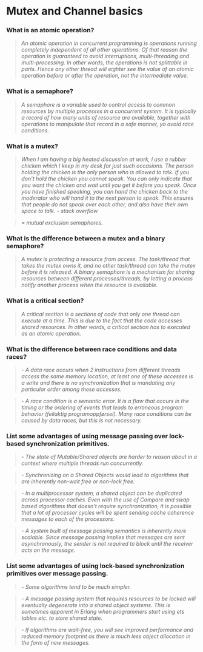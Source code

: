 # Mutex and Channel basics

### What is an atomic operation?
> *An atomic operation in concurrent programming is operations running completely independent of all other operations. Of that reason the operation is guaranteed to avoid interruptions, multi-threading and multi-processing. In other words, the operations is not splittable in parts. Hence any other thread will eighter see the value of an atomic operation before or after the operation, not the intermediate value.*

### What is a semaphore?
> *A semaphore is a variable used to control access to common resources by multiple processes in a concurrent system. It is typically a record of how many units of resource are available, together with operations to manipulate that record in a safe manner, yo avoid race conditions.*

### What is a mutex?
> *When I am having a big heated discussion at work, I use a rubber chicken which I keep in my desk for just such occasions. The person holding the chicken is the only person who is allowed to talk. If you don't hold the chicken you cannot speak. You can only indicate that you want the chicken and wait until you get it before you speak. Once you have finished speaking, you can hand the chicken back to the moderator who will hand it to the next person to speak. This ensures that people do not speak over each other, and also have their own space to talk.*
>*- stack overflow*

>*= mutual exclusion semaphores.*

### What is the difference between a mutex and a binary semaphore?
> *A mutex is protecting a resource from access. The task/thread that takes the mutex owns it, and no other task/thread can take the mutex before it is released. A binary semaphore is a mechanism for sharing resources between different processes/threads, by letting a process notify another process when the resource is available.*

### What is a critical section?
> *A critical section is a sections of code that only one thread can execute at a time. This is due to the fact that the code accesses shared resources. In other words, a critical section has to executed as an atomic operation.*

### What is the difference between race conditions and data races?

 >*- A data race occurs when 2 instructions from different threads access the same memory location, at least one of these accesses is a write and there is no synchronization that is mandating any particular order among these accesses.*

>*- A race condition is a semantic error. It is a flaw that occurs in the timing or the ordering of events that leads to erroneous program behavior (feilaktig programoppførsel). Many race conditions can be caused by data races, but this is not necessary.*

### List some advantages of using message passing over lock-based synchronization primitives.
>*- The state of Mutable/Shared objects are harder to reason about in a context where multiple threads run
concurrently.*

>*- Synchronizing on a Shared Objects would lead to algorithms that are inherently non-wait free or non-lock free.*

>*- In a multiprocessor system, a shared object can be duplicated across processor caches. Even with the use of Compare and swap based algorithms that doesn't require synchronization, it is possible that a lot of processor cycles will be spent sending cache coherence messages to each of the processors.*

>*- A system built of message passing semantics is inherently more scalable. Since message passing implies that messages are sent asynchronously, the sender is not required to block until the receiver acts on the message.*

### List some advantages of using lock-based synchronization primitives over message passing.
>*- Some algorithms tend to be much simpler.*

>*- A message passing system that requires resources to be locked will eventually degenerate into a shared object systems. This is sometimes apparent in Erlang when programmers start using ets tables etc. to store shared state.*

>*- If algorithms are wait-free, you will see improved performance and reduced memory footprint as there is much less object allocation in the form of new messages.*
